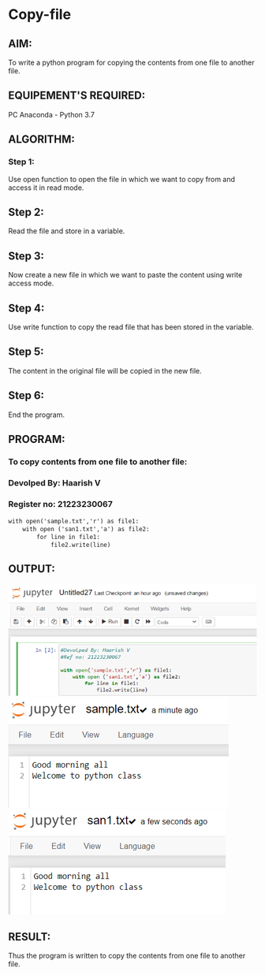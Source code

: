 # Copy-file
## AIM:
To write a python program for copying the contents from one file to another file.
## EQUIPEMENT'S REQUIRED: 
PC
Anaconda - Python 3.7
## ALGORITHM: 
### Step 1:
Use open function to open the file in which we want to copy from and access it in
read mode.
## Step 2:
Read the file and store in a variable.
## Step 3:
Now create a new file in which we want to paste the content using write access
mode.
## Step 4:
Use write function to copy the read file that has been stored in the variable.
## Step 5:
The content in the original file will be copied in the new file.
## Step 6:
End the program.



## PROGRAM:
### To copy contents from one file to another file:
### Devolped By: Haarish V
### Register no: 21223230067
```
with open('sample.txt','r') as file1:
    with open ('san1.txt','a') as file2:
        for line in file1:
            file2.write(line)
 ```



## OUTPUT:
![output](/program.png)
![output](/sample.png)
![output](/san1.png)

## RESULT:
Thus the program is written to copy the contents from one file to another file.